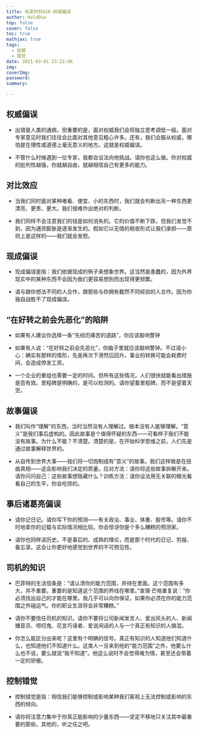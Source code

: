 ```yaml
---
title: 吼呆时刻426-权威偏误
author: HoldDie
top: false
cover: false
toc: true
mathjax: true
tags:
  - 权威
  - 错觉
date: 2021-03-01 23:22:06
img:
coverImg:
password:
summary:

---
```




## 权威偏误

- 出错是⼈类的通病，但重要的是，⾯对权威我们会将独⽴思考调低⼀级。⾯对专家意见时我们往往会⽐⾯对其他意见粗⼼许多。还有，我们会服从权威，哪怕是在理性或道德上毫⽆意义的地⽅。这就是权威偏误。

- 不管什么时候遇到⼀位专家，我都会设法向他挑战。请你也这么做。你对权威的批判性越强，你就越⾃由，就越相信⾃⼰有更多的能⼒。

## 对⽐效应

- 当我们同时⾯对某种难看、便宜、⼩的东西时，我们就会判断出另⼀种东西更漂亮、更贵、更⼤。我们很难作出绝对的判断。

- 我们同样不会注意我们的钱是如何消失的。它的价值不断下跌，但我们发觉不到，因为通货膨胀是逐渐发⽣的。假如它以⽆情的税收形式让我们承担——原则上是这样的——我们就会发怒。

## 现成偏误

- 现成偏误是指：我们依据现成的例⼦来想象世界。这当然是愚蠢的，因为外界现实中的某种东西不会因为我们更容易想到⽽出现得更频繁。

- 请与跟你想法不同的⼈合作，跟那些与你拥有截然不同经验的⼈合作。因为你独⾃战胜不了现成偏误。

## “在好转之前会先恶化”的陷阱

- 如果有⼈建议你选择⼀条“先经历痛苦的道路”，你应该敲响警钟

- 如果有⼈说：“在好转之前会先恶化”，你脑⼦⾥就应该敲响警钟。不过请⼩⼼：确实有那样的情形，先是再次下滑然后回升。事业的转换可能会耗费时间，会造成停发⼯资。

- ⼀个企业的重组也需要⼀定的时间。但所有这些情况，⼈们很快就能看出措施是否有效。⾥程碑是明确的，是可以检测的。请你望着⾥程碑，⽽不是望着天空。

## 故事偏误

- 我们叫作“理解”的东西，当时当然没有⼈理解过。根本没有⼈能够理解。“意义”是我们事后虚构的。因此故事是个值得怀疑的东西——可看样⼦我们不能没有故事。为什么不能？不清楚。清楚的是，在开始科学思维之前，⼈们先是通过故事解释世界的。

- 从⾃传到世界⼤事——我们将⼀切炮制成有“意义”的故事。我们这样做是在扭曲真相——这会影响我们决定的质量。应对⽅法：请你将这些故事拆解开来。请你问问⾃⼰：这些故事想隐藏什么？训练⽅法：请你设法⽤⽆关联的眼光看看⾃⼰的⽣平，你会吃惊的。

## 事后诸葛亮偏误

- 请你记⽇记。请你写下你的预测——有关政治、事业、体重、股市等。请你不时地拿你的记载与实际情况相⽐较。你会惊讶你是个多么糟糕的预测家。

- 请你也同样读历史。不是事后的、成熟的理论，⽽是那个时代的⽇记、剪报、备忘录。这会让你更好地感觉到世界的不可预见性。

## 司机的知识

- 巴菲特的⽣活信条是：“请认清你的能⼒范围，并待在⾥⾯。这个范围有多⼤，并不重要。重要的是知道这个范围的界线在哪⾥。”查理·芒格重复说：“你必须找出⾃⼰的才能在哪⾥。我⼏乎可以向你保证，如果你必须在你的能⼒范围之外碰运⽓，你的职业⽣涯将会⾮常糟糕。”

- 请你不要信任司机的知识。请你不要将公司新闻发⾔⼈、爱出风头的⼈、新闻播⾳员、唠叨⿁、花⾔巧语者、爱说闲话的⼈与⼀个真正有知识的⼈搞混。

- 你怎么能区分出来呢？这⾥有个明确的信号。真正有知识的⼈知道他们知道什么，也知道他们不知道什么。这类⼈⼀旦来到他的“能⼒范围”之外，他要么什么也不说，要么就说“我不知道”。他这么说时不会觉得难为情，甚⾄还会带着⼀定的骄傲。

## 控制错觉

- 控制错觉是指：相信我们能够控制或影响某种我们客观上⽆法控制或影响的东西的倾向。

- 请你将注意⼒集中于你真正能影响的少量东西——坚定不移地只关注其中最重要的那些。其他的，听之任之吧。